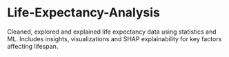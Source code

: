 # Life-Expectancy-Analysis
Cleaned, explored and explained life expectancy data using statistics and ML. Includes insights, visualizations and SHAP explainability for key factors affecting lifespan.
